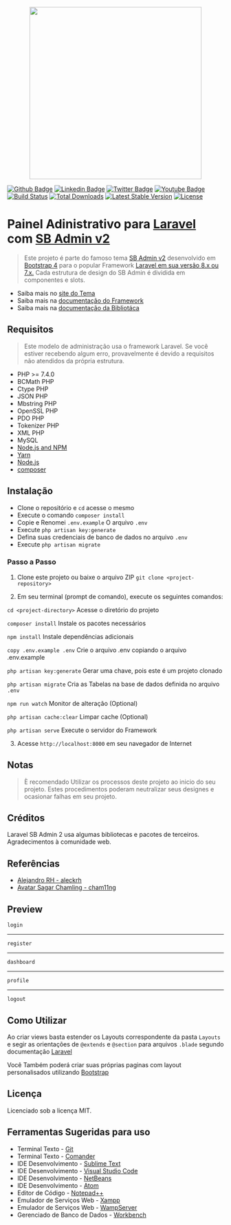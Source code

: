 <p align="center"><a href="https://laravel.com" target="_blank"><img src="https://raw.githubusercontent.com/laravel/art/master/logo-lockup/5%20SVG/2%20CMYK/1%20Full%20Color/laravel-logolockup-cmyk-red.svg" width="400"></a></p>
    
[![Github Badge](https://img.shields.io/badge/-Github-000?style=flat-square&logo=Github&logoColor=white&link=https://github.com/fagnerpsantos)](#)
[![Linkedin Badge](https://img.shields.io/badge/-LinkedIn-blue?style=flat-square&logo=Linkedin&logoColor=white&link=https://www.linkedin.com/in/fagnerpsantos/)](#)
[![Twitter Badge](https://img.shields.io/badge/-Twitter-1ca0f1?style=flat-square&labelColor=1ca0f1&logo=twitter&logoColor=white&link=https://twitter.com/fagnerpsantos)](#)
[![Youtube Badge](https://img.shields.io/badge/-YouTube-ff0000?style=flat-square&labelColor=ff0000&logo=youtube&logoColor=white&link=https://www.youtube.com/user/TreinaWeb)](#)
<a href="#"><img src="https://travis-ci.org/laravel/framework.svg" alt="Build Status"></a>
<a href="#"><img src="https://poser.pugx.org/laravel/framework/d/total.svg" alt="Total Downloads"></a>
<a href="#"><img src="https://poser.pugx.org/laravel/framework/v/stable.svg" alt="Latest Stable Version"></a>
<a href="#"><img src="https://poser.pugx.org/laravel/framework/license.svg" alt="License"></a>


# Painel Adinistrativo para [Laravel](https://laravel.com/docs/) com [SB Admin v2](https://startbootstrap.com/themes/sb-admin-2/)

> Este projeto é parte do famoso tema [SB Admin v2](https://startbootstrap.com/themes/sb-admin-2/) desenvolvido em [Bootstrap 4](https://getbootstrap.com/docs/) para o popular Framework [Laravel em sua versão 8.x ou 7.x.](https://laravel.com/docs/) Cada estrutura de design do SB Admin é dividida em componentes e slots.

- Saiba mais no [site do Tema](https://startbootstrap.com/themes/sb-admin-2/)
- Saiba mais na [documentação do Framework](https://laravel.com/docs/)
- Saiba mais na [documentação da Bibliotáca](https://getbootstrap.com/docs/4.5/getting-started/introduction/)

## Requisitos

> Este modelo de administração usa o framework Laravel. Se você estiver recebendo algum erro, provavelmente é devido a requisitos não atendidos da própria estrutura.

- PHP >= 7.4.0
- BCMath PHP
- Ctype PHP
- JSON PHP
- Mbstring PHP
- OpenSSL PHP
- PDO PHP
- Tokenizer PHP
- XML PHP
- MySQL
- [Node.js and NPM](https://docs.npmjs.com/getting-started/installing-node)
- [Yarn](https://yarnpkg.com/en/docs/install)
- [Node.js](https://nodejs.org/en/download/)
- [composer](https://getcomposer.org/download/)

## Instalação

- Clone o repositório e `cd` acesse o mesmo
- Execute o comando `composer install`
- Copie e Renomei `.env.example` O arquivo `.env`
- Execute `php artisan key:generate`
- Defina suas credenciais de banco de dados no arquivo `.env`
- Execute `php artisan migrate`

### Passo a Passo

1. Clone este projeto ou baixe o arquivo ZIP
`git clone <project-repository>` 

2. Em seu terminal (prompt de comando), execute os seguintes comandos:

`cd <project-directory>` Acesse  o diretório do projeto

`composer install` Instale os pacotes necessários

`npm install` Instale dependências adicionais

`copy .env.example .env` Crie o arquivo .env copiando o arquivo .env.example

`php artisan key:generate` Gerar uma chave, pois este é um projeto clonado

`php artisan migrate` Cria as Tabelas na base de dados definida no arquivo `.env`

`npm run watch` Monitor de alteração (Optional)

`php artisan cache:clear` Limpar cache (Optional)

`php artisan serve` Execute o servidor do Framework

3. Acesse `http://localhost:8000` em seu navegador de Internet

## Notas

> È recomendado Utilizar os processos deste projeto ao inicio do seu projeto. 
> Estes procedimentos poderam neutralizar seus designes e ocasionar falhas em seu projeto.

## Créditos

Laravel SB Admin 2 usa algumas bibliotecas e pacotes de terceiros. Agradecimentos à comunidade web.

## Referências

- [Alejandro RH - aleckrh](https://github.com/aleckrh/laravel-sb-admin-2)
- [Avatar Sagar Chamling - cham11ng](https://github.com/cham11ng/sbadmin-laravel)

## Preview

`login`

<!---
<img src="https://imgur.com/YjGp6Sbl.png">
-->

***

`register`

<!---
<img src="https://imgur.com/Wj09cu4l.png">
-->

***

`dashboard`

<!---
<img src="https://imgur.com/CrmOfT5l.png">
-->

***

`profile`

<!---
<img src="https://imgur.com/5t4eS1rl.png">
-->

***

`logout`

<!---
<img src="https://imgur.com/d9JclOYl.png">
-->

## Como Utilizar

Ao criar views basta estender os Layouts correspondente da pasta `Layouts` e segir as orientações de `@extends` e `@section` para arquivos `.blade` segundo documentação [Laravel](https://laravel.com/docs/)

Você Também poderá criar suas próprias paginas com layout personalisados utilizando [Bootstrap](https://getbootstrap.com/docs/) 

## Licença

Licenciado sob a licença MIT.

## Ferramentas Sugeridas para uso

- Terminal Texto - [Git](https://gitforwindows.org/)
- Terminal Texto - [Comander](https://cmder.net/)
- IDE Desenvolvimento - [Sublime Text](https://www.sublimetext.com/)
- IDE Desenvolvimento - [Visual Studio Code](https://code.visualstudio.com/)
- IDE Desenvolvimento - [NetBeans](https://netbeans.org/)
- IDE Desenvolvimento - [Atom](https://atom.io/)
- Editor de Código - [Notepad++](https://notepad-plus-plus.org/)
- Emulador de Serviços Web - [Xampp](https://www.apachefriends.org/pt_br/index.html)
- Emulador de Serviços Web - [WampServer](https://www.wampserver.com/en/)
- Gerenciado de Banco de Dados - [Workbench](https://www.mysql.com/products/workbench/)

